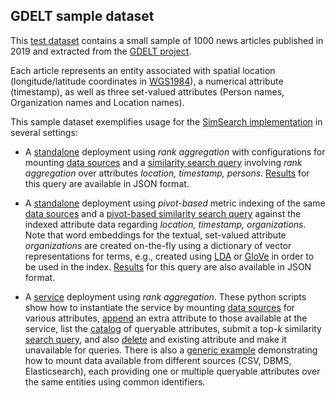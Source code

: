 ## GDELT sample dataset

This [test dataset](sample.csv) contains a small sample of 1000 news articles published in 2019 and extracted from the [GDELT project](https://www.gdeltproject.org/).

Each article represents an entity associated with spatial location (longitude/latitude coordinates in [WGS1984](https://epsg.io/4326)), a numerical attribute (timestamp), as well as three set-valued attributes (Person names, Organization names and Location names). 

This sample dataset exemplifies usage for the [SimSearch implementation](https://github.com/smartdatalake/simsearch) in several settings:

- A [standalone](standalone/) deployment using *rank aggregation* with configurations for mounting [data sources](standalone/sources.json) and a [similarity search query](standalone/search.json) involving *rank aggregation* over attributes *location, timestamp, persons*. [Results](standalone/search_results.json) for this query are available in JSON format.

- A [standalone](standalone/) deployment using *pivot-based* metric indexing of the same [data sources](standalone/sources_pivot.json) and a [pivot-based similarity search query](standalone/search_pivot.json) against the indexed attribute data regarding *location, timestamp, organizations*. Note that word embeddings for the textual, set-valued attribute *organizations* are created on-the-fly using a dictionary of vector representations for terms, e.g., created using [LDA](https://web.stanford.edu/class/linguist289/lda.pdf) or [GloVe](https://nlp.stanford.edu/projects/glove/) in order to be used in the index. [Results](standalone/search_pivot_results.json) for this query are also available in JSON format.

- A [service](service/) deployment using *rank aggregation*. These python scripts show how to instantiate the service by mounting [data sources](service/simsearch-gdelt-sources.py) for various attributes, [append](service/simsearch-gdelt-append.py) an extra attribute to those available at the service, list the [catalog](service/simsearch-gdelt-catalog.py) of queryable attributes, submit a top-*k* similarity [search query](service/simsearch-gdelt-query.py), and also [delete](service/simsearch-gdelt-delete.py) and existing attribute and make it unavailable for queries. There is also a [generic example](service/simsearch-multiple-sources.py) demonstrating how to mount data available from different sources (CSV, DBMS, Elasticsearch), each providing one or multiple queryable attributes over the same entities using common identifiers.
